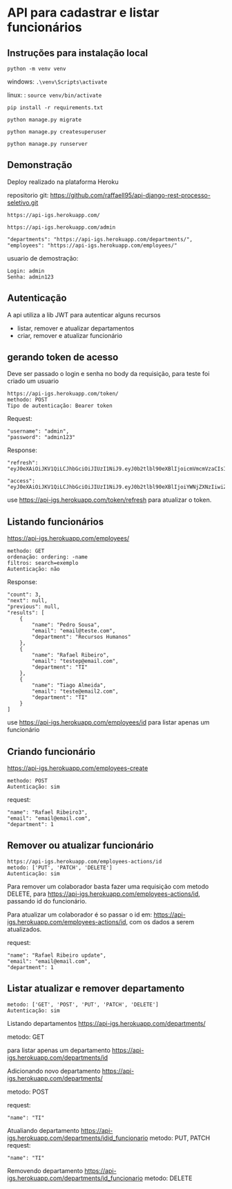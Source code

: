 # API para cadastrar e listar funcionários

## Instruções para instalação local

`python -m venv venv`

windows: `.\venv\Scripts\activate`

linux: : `source venv/bin/activate`

`pip install -r requirements.txt`

`python manage.py migrate`

`python manage.py createsuperuser`

`python manage.py runserver`

## Demonstração

Deploy realizado na plataforma Heroku

repositorio git: https://github.com/raffaell95/api-django-rest-processo-seletivo.git

`https://api-igs.herokuapp.com/`

`https://api-igs.herokuapp.com/admin`


    "departments": "https://api-igs.herokuapp.com/departments/",
    "employees": "https://api-igs.herokuapp.com/employees/"


usuario de demostração:

    Login: admin
    Senha: admin123


## Autenticação

A api utiliza a lib JWT para autenticar alguns recursos
- listar, remover e atualizar departamentos
- criar, remover e atualizar funcionário

## gerando token de acesso

Deve ser passado o login e senha no body da requisição, para teste foi criado um usuario

    https://api-igs.herokuapp.com/token/
    methodo: POST
    Tipo de autenticação: Bearer token

Request:

    "username": "admin",
    "password": "admin123"

Response: 

    "refresh": "eyJ0eXAiOiJKV1QiLCJhbGciOiJIUzI1NiJ9.eyJ0b2tlbl90eXBlIjoicmVmcmVzaCIsImV4cCI6MTYzMjMyMDM3MiwianRpIjoiMmZmZmU1MWUzYjgxNDVjOGE3ODJiMDUzNzZjMGViMGQiLCJ1c2VyX2lkIjoxfQ.RLjkNfwYMo9w_qiHrQtOsfOXf68OkMsQ4fizFQdy7Oc",

    "access": "eyJ0eXAiOiJKV1QiLCJhbGciOiJIUzI1NiJ9.eyJ0b2tlbl90eXBlIjoiYWNjZXNzIiwiZXhwIjoxNjMyMjM0MjcyLCJqdGkiOiIxMzUxMWY3YWI5Yjc0NWY5OGZmNDM0YWEzZTg2NDQxZSIsInVzZXJfaWQiOjF9.U5HEeqY4jhwYWNWn847ffIOiD_RM8ljuj40ZMSSEaaA"

use https://api-igs.herokuapp.com/token/refresh para atualizar o token.


## Listando funcionários 
https://api-igs.herokuapp.com/employees/

    methodo: GET
    ordenação: ordering: -name
    filtros: search=exemplo
    Autenticação: não

Response:

    "count": 3,
    "next": null,
    "previous": null,
    "results": [
        {
            "name": "Pedro Sousa",
            "email": "email@teste.com",
            "department": "Recursos Humanos"
        },
        {
            "name": "Rafael Ribeiro",
            "email": "testep@email.com",
            "department": "TI"
        },
        {
            "name": "Tiago Almeida",
            "email": "teste@email2.com",
            "department": "TI"
        }
    ]


use https://api-igs.herokuapp.com/employees/id para listar apenas um funcionário

## Criando funcionário

https://api-igs.herokuapp.com/employees-create

    methodo: POST
    Autenticação: sim

request:

	"name": "Rafael Ribeiro3",
	"email": "email@email.com",
	"department": 1


## Remover ou atualizar funcionário
    https://api-igs.herokuapp.com/employees-actions/id
    metodo: ['PUT', 'PATCH', 'DELETE']
    Autenticação: sim

 Para remover um colaborador basta fazer uma requisição com metodo DELETE, para https://api-igs.herokuapp.com/employees-actions/id, passando id do funcionário.

 Para atualizar um colaborador é so passar o id em: https://api-igs.herokuapp.com/employees-actions/id, com os dados a serem atualizados.

 request:

	"name": "Rafael Ribeiro update",
	"email": "email@email.com",
	"department": 1



##  Listar atualizar e remover departamento

    metodo: ['GET', 'POST', 'PUT', 'PATCH', 'DELETE']
    Autenticação: sim

Listando departamentos
https://api-igs.herokuapp.com/departments/

metodo: GET

para listar apenas um departamento https://api-igs.herokuapp.com/departments/id

Adicionando novo departamento
https://api-igs.herokuapp.com/departments/

metodo: POST

request:

    "name": "TI"


Atualiando  departamento
https://api-igs.herokuapp.com/departments/idid_funcionario
metodo: PUT, PATCH
request:

    "name": "TI"


Removendo  departamento
https://api-igs.herokuapp.com/departments/id_funcionario
metodo: DELETE




